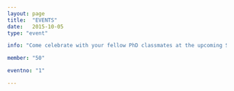 ```yaml
---
layout: page
title:  "EVENTS"
date:   2015-10-05
type: "event"

info: "Come celebrate with your fellow PhD classmates at the upcoming Semester's End Social. Blow off steam from a busy semester from 4:30pm onwards on Friday 25-May-18. You'll find the society enjoying conversation, food and beverages in the Upper East Dining Room at University House, Professors Walk. We thank you all for your support and encouragement that provides us with propose and enthusiasm to work towards enhancing the experiences of all the PhD students at the Business and Economics faculty."

member: "50"

eventno: "1"

---
```



